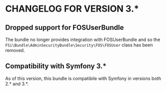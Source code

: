 # CHANGELOG FOR VERSION 3.*

## Dropped support for FOSUserBundle

The bundle no longer provides integration with FOSUserBundle and so the
`FSi\Bundle\AdminSecurityBundle\Security\FOS\FOSUser` class has been removed.

## Compatibility with Symfony 3.*

As of this version, this bundle is compatibile with Symfony in versions both 2.* and 3.*.
